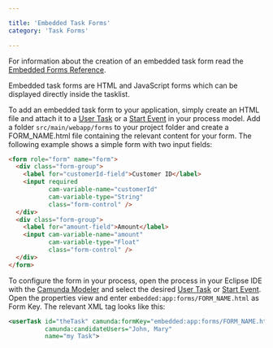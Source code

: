 ```yaml
---

title: 'Embedded Task Forms'
category: 'Task Forms'

---
```


<div class="alert alert-info" role="alert">
  For information about the creation of an embedded task form read the <a
  href="ref:/api-references/embedded-forms/#overview">Embedded Forms Reference</a>.
</div>

Embedded task forms are HTML and JavaScript forms which can be displayed directly inside the
tasklist.

To add an embedded task form to your application, simply create an HTML file and attach it to a [User
Task](ref:/api-references/bpmn20/#tasks-user-task) or a [Start
Event](ref:/api-references/bpmn20/#events-start-events) in your process model.  Add a folder
`src/main/webapp/forms` to your project folder and create a FORM_NAME.html file containing the
relevant content for your form. The following example shows a simple form with two input fields:

```html
<form role="form" name="form">
  <div class="form-group">
    <label for="customerId-field">Customer ID</label>
    <input required
           cam-variable-name="customerId"
           cam-variable-type="String"
           class="form-control" />
  </div>
  <div class="form-group">
    <label for="amount-field">Amount</label>
    <input cam-variable-name="amount"
           cam-variable-type="Float"
           class="form-control" />
  </div>
</form>
```

To configure the form in your process, open the process in your Eclipse IDE with the <a
href="http://camunda.org/bpmn/tool/">Camunda Modeler</a> and select the desired [User
Task](ref:/api-references/bpmn20/#tasks-user-task) or [Start
Event](ref:/api-references/bpmn20/#events-start-events). Open the properties view and enter
`embedded:app:forms/FORM_NAME.html` as Form Key. The relevant XML tag looks like this:

```xml
<userTask id="theTask" camunda:formKey="embedded:app:forms/FORM_NAME.html"
          camunda:candidateUsers="John, Mary"
          name="my Task">
```


